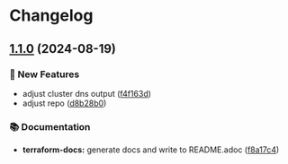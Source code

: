 # Changelog

## [1.1.0](https://github.com/GersonRS/modern-gitops-stack-module-kafka-ui/compare/v1.0.0...v1.1.0) (2024-08-19)


### 🚀 New Features

* adjust cluster dns output ([f4f163d](https://github.com/GersonRS/modern-gitops-stack-module-kafka-ui/commit/f4f163d5c809e434f9ecba0a137af288096f3924))
* adjust repo ([d8b28b0](https://github.com/GersonRS/modern-gitops-stack-module-kafka-ui/commit/d8b28b08a68b6b77511ace5a2de6ad5bf0682ce7))


### 📚 Documentation

* **terraform-docs:** generate docs and write to README.adoc ([f8a17c4](https://github.com/GersonRS/modern-gitops-stack-module-kafka-ui/commit/f8a17c40915528a498bcd2641def8411ac867312))
